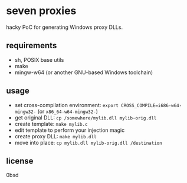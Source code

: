 # seven proxies

hacky PoC for generating Windows proxy DLLs.

## requirements

* sh, POSIX base utils
* make
* mingw-w64 (or another GNU-based Windows toolchain)

## usage

* set cross-compilation environment: `export CROSS_COMPILE=i686-w64-mingw32-` (or `x86_64-w64-mingw32-`)
* get original DLL: `cp /somewhere/mylib.dll mylib-orig.dll`
* create template: `make mylib.c`
* edit template to perform your injection magic
* create proxy DLL: `make mylib.dll`
* move into place: `cp mylib.dll mylib-orig.dll /destination`

## license

0bsd
